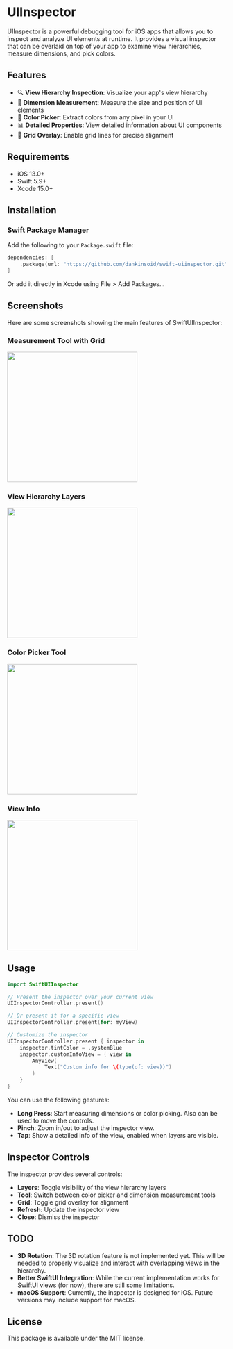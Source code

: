 # UIInspector

UIInspector is a powerful debugging tool for iOS apps that allows you to inspect and analyze UI elements at runtime. It provides a visual inspector that can be overlaid on top of your app to examine view hierarchies, measure dimensions, and pick colors.

## Features

- 🔍 **View Hierarchy Inspection**: Visualize your app's view hierarchy
- 📏 **Dimension Measurement**: Measure the size and position of UI elements
- 🎨 **Color Picker**: Extract colors from any pixel in your UI
- 📊 **Detailed Properties**: View detailed information about UI components
- 📐 **Grid Overlay**: Enable grid lines for precise alignment

## Requirements

- iOS 13.0+
- Swift 5.9+
- Xcode 15.0+

## Installation

### Swift Package Manager

Add the following to your `Package.swift` file:

```swift
dependencies: [
    .package(url: "https://github.com/dankinsoid/swift-uiinspector.git", from: "1.1.0")
]
```

Or add it directly in Xcode using File > Add Packages...

## Screenshots

Here are some screenshots showing the main features of SwiftUIInspector:

### Measurement Tool with Grid
<img src="https://github.com/dankinsoid/Resources/raw/main/SwiftUIInspector/selection.grid.PNG" width="300">

### View Hierarchy Layers
<img src="https://github.com/dankinsoid/Resources/raw/main/SwiftUIInspector/inspector3d.PNG" width="300">

### Color Picker Tool
<img src="https://github.com/dankinsoid/Resources/raw/main/SwiftUIInspector/pipette.PNG" width="300">

### View Info
<img src="https://github.com/dankinsoid/Resources/raw/main/SwiftUIInspector/info3d.PNG" width="300">

## Usage

```swift
import SwiftUIInspector

// Present the inspector over your current view
UIInspectorController.present()

// Or present it for a specific view
UIInspectorController.present(for: myView)

// Customize the inspector
UIInspectorController.present { inspector in
    inspector.tintColor = .systemBlue
    inspector.customInfoView = { view in
        AnyView(
            Text("Custom info for \(type(of: view))")
        )
    }
}
```

You can use the following gestures:
- **Long Press**: Start measuring dimensions or color picking. Also can be used to move the controls.
- **Pinch**: Zoom in/out to adjust the inspector view.
- **Tap**: Show a detailed info of the view, enabled when layers are visible.

## Inspector Controls

The inspector provides several controls:
- **Layers**: Toggle visibility of the view hierarchy layers
- **Tool**: Switch between color picker and dimension measurement tools
- **Grid**: Toggle grid overlay for alignment
- **Refresh**: Update the inspector view
- **Close**: Dismiss the inspector

## TODO

- **3D Rotation**: The 3D rotation feature is not implemented yet. This will be needed to properly visualize and interact with overlapping views in the hierarchy.
- **Better SwiftUI Integration**: While the current implementation works for SwiftUI views (for now), there are still some limitations.
- **macOS Support**: Currently, the inspector is designed for iOS. Future versions may include support for macOS.

## License

This package is available under the MIT license.

